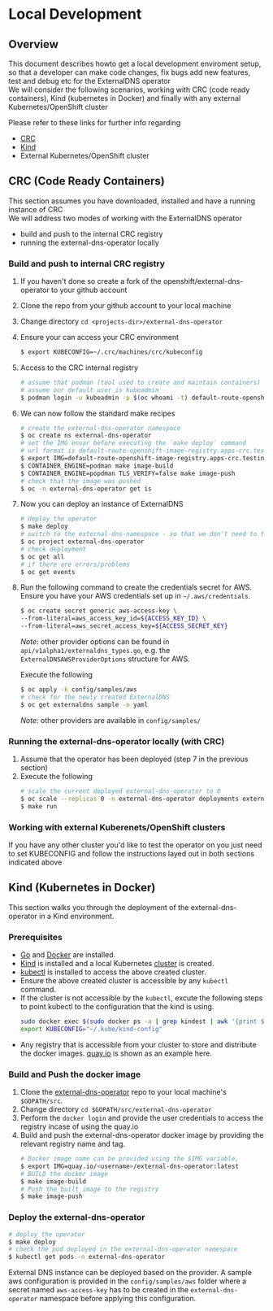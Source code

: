# Local Development

## Overview

This document describes howto get a local development enviroment setup, so that a developer can make code changes, fix bugs add new features, test and debug etc for the ExternalDNS operator \
We will consider the following scenarios, working with CRC (code ready containers), Kind (kubernetes in Docker) and finally with any external Kubernetes/OpenShift cluster

Please refer to these links for further info regarding 
- [CRC](https://developers.redhat.com/products/cdk/overview)
- [Kind](https://kind.sigs.k8s.io/docs/user/quick-start/)
- External Kubernetes/OpenShift cluster


## CRC (Code Ready Containers)

This section assumes you have downloaded, installed and have a running instance of CRC \
We will address two modes of working with the ExternalDNS operator
- build and push to the internal CRC registry
- running the external-dns-operator locally

### Build and push to internal CRC registry

1. If you haven't done so create a fork of the openshift/external-dns-operator to your github account
2. Clone the repo from your github account to your local machine
3. Change directory `cd <projects-dir>/external-dns-operator`
4. Ensure your can access your CRC environment
   ```bash
   $ export KUBECONFIG=~/.crc/machines/crc/kubeconfig
   ```
5. Access to the CRC internal registry
   ```bash
   # assume that podman (tool used to create and maintain containers) is our default
   # assume our default user is kubeadmin
   $ podman login -u kubeadmin -p $(oc whoami -t) default-route-openshift-image-registry.apps-crc.testing --tls-verify=false
   ```
6. We can now follow the standard make recipes
   ```bash
   # create the external-dns-operator namespace
   $ oc create ns external-dns-operator
   # set the IMG envar before executing the `make deploy` command
   # url format is default-route-openshift-image-registry.apps-crc.testing/<namespace>/<image-name>:tag
   $ export IMG=default-route-openshift-image-registry.apps-crc.testing/external-dns-operator/external-dns-operator:dev
   $ CONTAINER_ENGINE=podman make image-build
   $ CONTAINER_ENGINE=popdman TLS_VERIFY=false make image-push
   # check that the image was pushed
   $ oc -n external-dns-operator get is
   ``` 
7. Now you can deploy an instance of ExternalDNS
   ```bash
   # deploy the operator
   $ make deploy
   # switch to the external-dns-namespace - so that we don't need to type out -n external-dns-operator all the time
   $ oc project external-dns-operator
   # check deployment
   $ oc get all
   # if there are errors/problems
   $ oc get events
   ```
8. Run the following command to create the credentials secret for AWS.\
   Ensure you have your AWS credentials set up in `~/.aws/credentials`.
   ```bash
   $ oc create secret generic aws-access-key \
   --from-literal=aws_access_key_id=${ACCESS_KEY_ID} \
   --from-literal=aws_secret_access_key=${ACCESS_SECRET_KEY}
   ```
   *Note*: other provider options can be found in `api/v1alpha1/externaldns_types.go`, e.g. the `ExternalDNSAWSProviderOptions` structure for AWS.

   Execute the following
   ```bash
   $ oc apply -k config/samples/aws
   # check for the newly created ExternalDNS
   $ oc get externaldns sample -o yaml  
   ``` 
   *Note*: other providers are available in `config/samples/`

### Running the external-dns-operator locally (with CRC)

1. Assume that the operator has been deployed (step 7 in the previous section)
2. Execute the following
   ```bash
   # scale the current deployed external-dns-operator to 0
   $ oc scale --replicas 0 -n external-dns-operator deployments external-dns-operator
   $ make run
   ```

### Working with external Kuberenets/OpenShift clusters

If you have any other cluster you'd like to test the operator on you just need to set KUBECONFIG and follow the instructions layed out in both sections indicated above

## Kind (Kubernetes in Docker)
This section walks you through the deployment of the external-dns-operator in a Kind environment.
### Prerequisites
- [Go](https://golang.org/doc/install#install) and [Docker](https://docs.docker.com/engine/install/) are installed.
- [Kind](https://kind.sigs.k8s.io/docs/user/quick-start/#installation) is installed and a local Kubernetes [cluster](https://kind.sigs.k8s.io/docs/user/quick-start/#creating-a-cluster) is created.
- [kubectl](https://kubernetes.io/docs/tasks/tools/#kubectl) is installed to access the above created cluster.
- Ensure the above created cluster is accessible by any `kubectl` command.
- If the cluster is not accessible by the `kubectl`, excute the following steps to point kubectl to the configuration that the kind is using.
   ```bash
  sudo docker exec $(sudo docker ps -a | grep kindest | awk '{print $1}') "/bin/sh" "-c" "cat /etc/kubernetes/controller-manager.conf" > ~/.kube/kind-config
  export KUBECONFIG="~/.kube/kind-config"
   ```
- Any registry that is accessible from your cluster to store and distribute the docker images. [quay.io](https://quay.io/) is shown as an example here.
### Build and Push the docker image
1. Clone the [external-dns-operator](https://github.com/openshift/external-dns-operator) repo to your local machine's `$GOPATH/src`.
2. Change directory `cd $GOPATH/src/external-dns-operator`
3. Perform the `docker login` and provide the user credentials to access the registry incase of using the quay.io
4. Build and push the external-dns-operator docker image by providing the relevant registry name and tag.
   ```bash
   # Docker image name can be provided using the $IMG variable,
   $ export IMG=quay.io/<username>/external-dns-operator:latest
   # BUILD the docker image
   $ make image-build
   # Push the built image to the registry
   $ make image-push
   ```
### Deploy the external-dns-operator
   ```bash
   # deploy the operator
   $ make deploy
   # check the pod deployed in the external-dns-operator namespace
   $ kubectl get pods -n external-dns-operator
   ```
External DNS instance can be deployed based on the provider.
A sample aws configuration is provided in the `config/samples/aws` folder where a secret named `aws-access-key` has to be created in the `external-dns-operator` namespace before applying this configuration.
